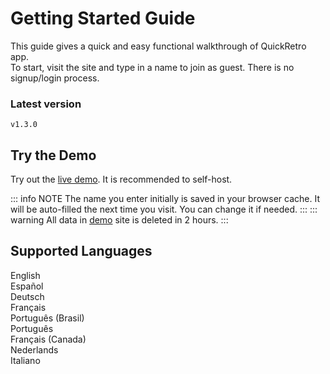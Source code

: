 # Getting Started Guide

This guide gives a quick and easy functional walkthrough of QuickRetro app.\
To start, visit the site and type in a name to join as guest. There is no signup/login process.

### Latest version
<code>v1.3.0</code>

## Try the Demo
Try out the [live demo](https://demo.quickretro.app). It is recommended to self-host.

::: info NOTE
The name you enter initially is saved in your browser cache. It will be auto-filled the next time you visit. You can change it if needed.
:::
::: warning
All data in [demo](https://demo.quickretro.app) site is deleted in 2 hours.
:::

## Supported Languages
English\
Español\
Deutsch\
Français\
Português (Brasil)\
Português\
Français (Canada)\
Nederlands\
Italiano